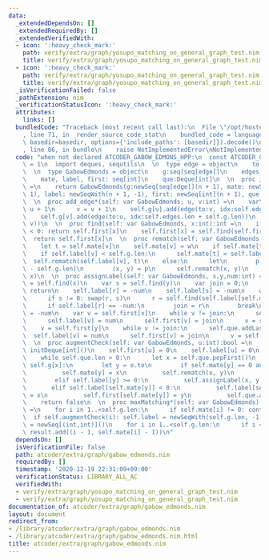 ```yaml
---
data:
  _extendedDependsOn: []
  _extendedRequiredBy: []
  _extendedVerifiedWith:
  - icon: ':heavy_check_mark:'
    path: verify/extra/graph/yosupo_matching_on_general_graph_test.nim
    title: verify/extra/graph/yosupo_matching_on_general_graph_test.nim
  - icon: ':heavy_check_mark:'
    path: verify/extra/graph/yosupo_matching_on_general_graph_test.nim
    title: verify/extra/graph/yosupo_matching_on_general_graph_test.nim
  _isVerificationFailed: false
  _pathExtension: nim
  _verificationStatusIcon: ':heavy_check_mark:'
  attributes:
    links: []
  bundledCode: "Traceback (most recent call last):\n  File \"/opt/hostedtoolcache/Python/3.10.2/x64/lib/python3.10/site-packages/onlinejudge_verify/documentation/build.py\"\
    , line 71, in _render_source_code_stat\n    bundled_code = language.bundle(stat.path,\
    \ basedir=basedir, options={'include_paths': [basedir]}).decode()\n  File \"/opt/hostedtoolcache/Python/3.10.2/x64/lib/python3.10/site-packages/onlinejudge_verify/languages/nim.py\"\
    , line 86, in bundle\n    raise NotImplementedError\nNotImplementedError\n"
  code: "when not declared ATCODER_GABOW_EDMONS_HPP:\n  const ATCODER_GABOW_EDMONS_HPP*\
    \ = 1\n  import deques, sequtils\n  \n  type edge = object\n    to, idx:int\n\
    \  \n  type GabowEdmonds = object\n    g:seq[seq[edge]]\n    edges:seq[(int,int)]\n\
    \    mate, label, first: seq[int]\n    que:Deque[int]\n  \n  proc initGabowEdmonds*(n:int):GabowEdmonds\
    \ =\n    return GabowEdmonds(g:newSeq[seq[edge]](n + 1), mate: newSeq[int](n +\
    \ 1), label: newSeqWith(n + 1, -1), first: newSeq[int](n + 1), que:initDeque[int]())\n\
    \  \n  proc add_edge*(self: var GabowEdmonds; u, v:int) =\n    var\n      u =\
    \ u + 1\n      v = v + 1\n    self.g[u].add(edge(to:v, idx:self.edges.len + self.g.len))\n\
    \    self.g[v].add(edge(to:u, idx:self.edges.len + self.g.len))\n    self.edges.add((u,\
    \ v))\n  \n  proc find(self: var GabowEdmonds, x:int):int =\n    if self.label[self.first[x]]\
    \ < 0: return self.first[x]\n    self.first[x] = self.find(self.first[x])\n  \
    \  return self.first[x]\n  \n  proc rematch(self: var GabowEdmonds, v,w:int) =\n\
    \    let t = self.mate[v]\n    self.mate[v] = w\n    if self.mate[t] != v: return\n\
    \    if self.label[v] < self.g.len:\n      self.mate[t] = self.label[v]\n    \
    \  self.rematch(self.label[v], t)\n    else:\n      let\n        p = self.edges[self.label[v]\
    \ - self.g.len]\n        (x, y) = p\n      self.rematch(x, y)\n      self.rematch(y,\
    \ x)\n  \n  proc assignLabel(self: var GabowEdmonds, x,y,num:int) =\n    var r\
    \ = self.find(x)\n    var s = self.find(y)\n    var join = 0;\n    if r == s:\
    \ return\n    self.label[r] = -num\n    self.label[s] = -num\n    while true:\n\
    \      if s != 0: swap(r, s)\n      r = self.find(self.label[self.mate[r]])\n\
    \      if self.label[r] == -num:\n        join = r\n        break\n      self.label[r]\
    \ = -num\n    var v = self.first[x]\n    while v != join:\n      self.que.addLast(v)\n\
    \      self.label[v] = num\n      self.first[v] = join\n      v = self.first[self.label[self.mate[v]]]\n\
    \    v = self.first[y]\n    while v != join:\n      self.que.addLast(v)\n    \
    \  self.label[v] = num\n      self.first[v] = join\n      v = self.first[self.label[self.mate[v]]]\n\
    \  \n  proc augmentCheck(self: var GabowEdmonds, u:int):bool =\n    self.que =\
    \ initDeque[int]()\n    self.first[u] = 0\n    self.label[u] = 0\n    self.que.addLast(u)\n\
    \    while self.que.len > 0:\n      let x = self.que.popFirst()\n      for e in\
    \ self.g[x]:\n        let y = e.to\n        if self.mate[y] == 0 and y != u:\n\
    \          self.mate[y] = x\n          self.rematch(x, y)\n          return true\n\
    \        elif self.label[y] >= 0:\n          self.assignLabel(x, y, e.idx)\n \
    \       elif self.label[self.mate[y]] < 0:\n          self.label[self.mate[y]]\
    \ = x\n          self.first[self.mate[y]] = y\n          self.que.addLast(self.mate[y])\n\
    \    return false\n  \n  proc maxMatching*(self: var GabowEdmonds):seq[(int,int)]\
    \ =\n    for i in 1..<self.g.len:\n      if self.mate[i] != 0: continue\n    \
    \  if self.augmentCheck(i): self.label = newSeqWith(self.g.len, -1)\n    result\
    \ = newSeq[(int,int)]()\n    for i in 1..<self.g.len:\n      if i < self.mate[i]:\
    \ result.add((i - 1, self.mate[i] - 1))\n"
  dependsOn: []
  isVerificationFile: false
  path: atcoder/extra/graph/gabow_edmonds.nim
  requiredBy: []
  timestamp: '2020-12-19 22:31:09+09:00'
  verificationStatus: LIBRARY_ALL_AC
  verifiedWith:
  - verify/extra/graph/yosupo_matching_on_general_graph_test.nim
  - verify/extra/graph/yosupo_matching_on_general_graph_test.nim
documentation_of: atcoder/extra/graph/gabow_edmonds.nim
layout: document
redirect_from:
- /library/atcoder/extra/graph/gabow_edmonds.nim
- /library/atcoder/extra/graph/gabow_edmonds.nim.html
title: atcoder/extra/graph/gabow_edmonds.nim
---
```

